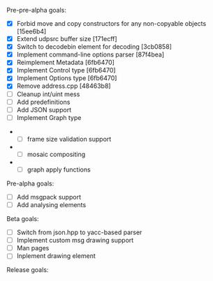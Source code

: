 Pre-pre-alpha goals:

- [x] Forbid move and copy constructors for any non-copyable objects [15ee6b4]
- [x] Extend udpsrc buffer size [171ecff]
- [x] Switch to decodebin element for decoding [3cb0858]
- [x] Implement command-line options parser [87f4bea]
- [x] Reimplement Metadata [6fb6470]
- [x] Implement Control type [6fb6470]
- [x] Implement Options type [6fb6470]
- [x] Remove address.cpp [48463b8]
- [ ] Cleanup int/uint mess
- [ ] Add predefinitions
- [ ] Add JSON support
- [ ] Implement Graph type
- - [ ] frame size validation support
- - [ ] mosaic compositing
- - [ ] graph apply functions

Pre-alpha goals:

- [ ] Add msgpack support
- [ ] Add analysing elements

Beta goals:

- [ ] Switch from json.hpp to yacc-based parser
- [ ] Implement custom msg drawing support
- [ ] Man pages
- [ ] Inplement drawing element

Release goals: